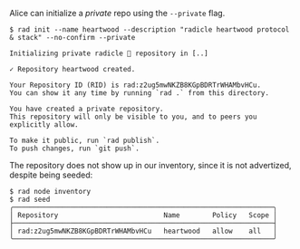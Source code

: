 Alice can initialize a *private* repo using the `--private` flag.

```
$ rad init --name heartwood --description "radicle heartwood protocol & stack" --no-confirm --private

Initializing private radicle 👾 repository in [..]

✓ Repository heartwood created.

Your Repository ID (RID) is rad:z2ug5mwNKZB8KGpBDRTrWHAMbvHCu.
You can show it any time by running `rad .` from this directory.

You have created a private repository.
This repository will only be visible to you, and to peers you explicitly allow.

To make it public, run `rad publish`.
To push changes, run `git push`.
```

The repository does not show up in our inventory, since it is not advertized,
despite being seeded:
```
$ rad node inventory
$ rad seed
╭────────────────────────────────────────────────────────────────╮
│ Repository                          Name        Policy   Scope │
├────────────────────────────────────────────────────────────────┤
│ rad:z2ug5mwNKZB8KGpBDRTrWHAMbvHCu   heartwood   allow    all   │
╰────────────────────────────────────────────────────────────────╯
```
